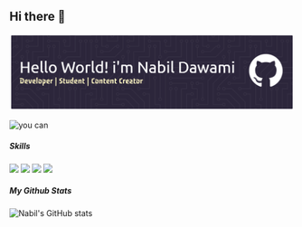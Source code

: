 ## Hi there 👋

![Nabil dawami](github-header-banner.png)
<!--
**MNabildawami/MNabildawami** is a ✨ _special_ ✨ repository because its `README.md` (this file) appears on your GitHub profile.

Here are some ideas to get you started:

- 🔭 I’m currently working on ...
- 🌱 I’m currently learning ...
- 👯 I’m looking to collaborate on ...
- 🤔 I’m looking for help with ...
- 💬 Ask me about ...
- 📫 How to reach me: ...
- 😄 Pronouns: ...
- ⚡ Fun fact: ...
-->

![ you can](https://media2.giphy.com/media/v1.Y2lkPTc5MGI3NjExZGkzcnlmcWhja3Qzd3VscjFnaHNreTl1MHYzM3d1YTY0NGVndmhhMCZlcD12MV9pbnRlcm5hbF9naWZfYnlfaWQmY3Q9Zw/3oxHQhB96wfblORgI0/giphy.gif)

##### Skills

<img src="https://img.shields.io/badge/Figma-F24E1E?style=for-the-badge&logo=figma&logoColor=white" />
<img src="https://img.shields.io/badge/Elementor-92003B?style=for-the-badge&logo=elementor&logoColor=white" />
<img src="https://img.shields.io/badge/Wordpress-21759B?style=for-the-badge&logo=wordpress&logoColor=white" />
<img src="https://img.shields.io/badge/TypeScript-007ACC?style=for-the-badge&logo=typescript&logoColor=whitee" />


##### My Github Stats
![Nabil's GitHub stats](https://github-readme-stats.vercel.app/api?username=MNabildawami&show_icons=true&theme=transparent)
